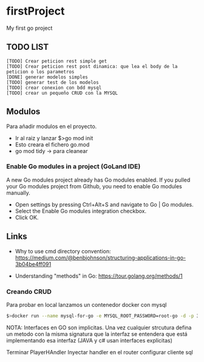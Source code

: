# firstProject
My first go project

## TODO LIST
    [TODO] Crear peticion rest simple get
    [TODO] Crear peticion rest post dinamica: que lea el body de la peticion o los parametros
    [DONE] generar modelos simples 
    [TODO] generar test de los modelos
    [TODO] crear conexion con bdd mysql
    [TODO] crear un pequeño CRUD con la MYSQL

## Modulos

Para añadir modulos en el proyecto.
- Ir al raiz y lanzar $>go mod init
- Esto creara el fichero go.mod
- go mod tidy -> para cleanear

### Enable Go modules in a project (GoLand IDE)

A new Go modules project already has Go modules enabled.
If you pulled your Go modules project from Github, you need to enable Go modules manually.

- Open settings by pressing Ctrl+Alt+S and navigate to Go | Go modules.
- Select the Enable Go modules integration checkbox.
- Click OK.

## Links

 - Why to use cmd directory convention:
https://medium.com/@benbjohnson/structuring-applications-in-go-3b04be4ff091
   
 - Understanding "methods" in Go: https://tour.golang.org/methods/1

### Creando CRUD

Para probar en local lanzamos un contenedor docker con mysql
```bash
$>docker run --name mysql-for-go -e MYSQL_ROOT_PASSWORD=root-go -d -p 33006:3306 mysql:5.7
```
NOTA: Interfaces en GO son implicitas. Una vez cualquier strcutura defina un metodo con
la misma signatura que la interfaz se entendera que está implementando esa interfaz
(JAVA y c# usan interfaces explicitas)

Terminar PlayerHAndler
Inyectar handler en el router
configurar cliente sql